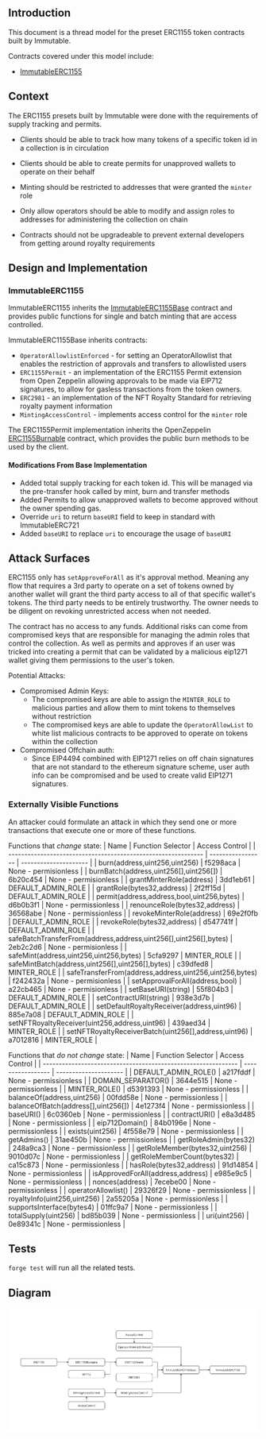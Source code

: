 ## Introduction

This document is a thread model for the preset ERC1155 token contracts built by Immutable.

Contracts covered under this model include:

- [ImmutableERC1155](../../contracts/token/erc1155/preset/ImmutableERC1155.sol)

## Context

The ERC1155 presets built by Immutable were done with the requirements of supply tracking and permits.

- Clients should be able to track how many tokens of a specific token id in a collection is in circulation

- Clients should be able to create permits for unapproved wallets to operate on their behalf

- Minting should be restricted to addresses that were granted the `minter` role

- Only allow operators should be able to modify and assign roles to addresses for administering the collection on chain

- Contracts should not be upgradeable to prevent external developers from getting around royalty requirements

## Design and Implementation

### ImmutableERC1155

ImmutableERC1155 inherits the [ImmutableERC1155Base](../../contracts//token//erc1155//abstract/ImmutableERC1155Base.sol) contract and provides public functions for single and batch minting that are access controlled.

ImmutableERC1155Base inherits contracts:

- `OperatorAllowlistEnforced` - for setting an OperatorAllowlist that enables the restriction of approvals and transfers to allowlisted users
- `ERC1155Permit` - an implementation of the ERC1155 Permit extension from Open Zeppelin allowing approvals to be made via EIP712 signatures, to allow for gasless transactions from the token owners.
- `ERC2981` - an implementation of the NFT Royalty Standard for retrieving royalty payment information
- `MintingAccessControl` - implements access control for the `minter` role

The ERC1155Permit implementation inherits the OpenZeppelin [ERC1155Burnable](https://github.com/OpenZeppelin/openzeppelin-contracts/blob/master/contracts/token/ERC1155/extensions/ERC1155Burnable.sol) contract, which provides the public burn methods to be used by the client.

#### Modifications From Base Implementation

- Added total supply tracking for each token id. This will be managed via the pre-transfer hook called by mint, burn and transfer methods
- Added Permits to allow unapproved wallets to become approved without the owner spending gas.
- Override `uri` to return `baseURI` field to keep in standard with ImmutableERC721
- Added `baseURI` to replace `uri` to encourage the usage of `baseURI`

## Attack Surfaces

ERC1155 only has `setApproveForAll` as it's approval method. Meaning any flow that requires a 3rd party to operate on a set of tokens owned by another wallet will grant the third party access to all of that specific wallet's tokens. The third party needs to be entirely trustworthy. The owner needs to be diligent on revoking unrestricted access when not needed.

The contract has no access to any funds. Additional risks can come from compromised keys that are responsible for managing the admin roles that control the collection. As well as permits and approves if an user was tricked into creating a permit that can be validated by a malicious eip1271 wallet giving them permissions to the user's token.

Potential Attacks:

- Compromised Admin Keys:
  - The compromised keys are able to assign the `MINTER_ROLE` to malicious parties and allow them to mint tokens to themselves without restriction
  - The compromised keys are able to update the `OperatorAllowList` to white list malicious contracts to be approved to operate on tokens within the collection
- Compromised Offchain auth:
  - Since EIP4494 combined with EIP1271 relies on off chain signatures that are not standard to the ethereum signature scheme, user auth info can be compromised and be used to create valid EIP1271 signatures.

### Externally Visible Functions

An attacker could formulate an attack in which they send one or more transactions that execute one or more of these functions.

Functions that _change_ state:
| Name | Function Selector | Access Control |
| ------------------------------------------------------------- | ----------------- | --------------------- |
| burn(address,uint256,uint256) | f5298aca | None - permisionless |
| burnBatch(address,uint256[],uint256[]) | 6b20c454 | None - permisionless |
| grantMinterRole(address) | 3dd1eb61 | DEFAULT_ADMIN_ROLE |
| grantRole(bytes32,address) | 2f2ff15d | DEFAULT_ADMIN_ROLE |
| permit(address,address,bool,uint256,bytes) | d6b0b3f1 | None - permissionless |
| renounceRole(bytes32,address) | 36568abe | None - permissionless |
| revokeMinterRole(address) | 69e2f0fb | DEFAULT_ADMIN_ROLE |
| revokeRole(bytes32,address) | d547741f | DEFAULT_ADMIN_ROLE |
| safeBatchTransferFrom(address,address,uint256[],uint256[],bytes) | 2eb2c2d6 | None - permisionless |
| safeMint(address,uint256,uint256,bytes) | 5cfa9297 | MINTER_ROLE |
| safeMintBatch(address,uint256[],uint256[],bytes) | c39dfed8 | MINTER_ROLE |
| safeTransferFrom(address,address,uint256,uint256,bytes) | f242432a | None - permisionless |
| setApprovalForAll(address,bool) | a22cb465 | None - permisionless |
| setBaseURI(string) | 55f804b3 | DEFAULT_ADMIN_ROLE |
| setContractURI(string) | 938e3d7b | DEFAULT_ADMIN_ROLE |
| setDefaultRoyaltyReceiver(address,uint96) | 885e7a08 | DEFAULT_ADMIN_ROLE |
| setNFTRoyaltyReceiver(uint256,address,uint96) | 439aed34 | MINTER_ROLE |
| setNFTRoyaltyReceiverBatch(uint256[],address,uint96) | a7012816 | MINTER_ROLE |

Functions that _do not change_ state:
| Name | Function Selector | Access Control |
| ------------------------------------------------------------- | ----------------- | --------------------- |
| DEFAULT_ADMIN_ROLE() | a217fddf | None - permissionless |
| DOMAIN_SEPARATOR() | 3644e515 | None - permissionless |
| MINTER_ROLE() | d5391393 | None - permissionless |
| balanceOf(address,uint256) | 00fdd58e | None - permissionless |
| balanceOfBatch(address[],uint256[]) | 4e1273f4 | None - permissionless |
| baseURI() | 6c0360eb | None - permissionless |
| contractURI() | e8a3d485 | None - permissionless |
| eip712Domain() | 84b0196e | None - permissionless |
| exists(uint256) | 4f558e79 | None - permissionless |
| getAdmins() | 31ae450b | None - permissionless |
| getRoleAdmin(bytes32) | 248a9ca3 | None - permissionless |
| getRoleMember(bytes32,uint256) | 9010d07c | None - permissionless |
| getRoleMemberCount(bytes32) | ca15c873 | None - permissionless |
| hasRole(bytes32,address) | 91d14854 | None - permissionless |
| isApprovedForAll(address,address) | e985e9c5 | None - permissionless |
| nonces(address) | 7ecebe00 | None - permissionless |
| operatorAllowlist() | 29326f29 | None - permissionless |
| royaltyInfo(uint256,uint256) | 2a55205a | None - permissionless |
| supportsInterface(bytes4) | 01ffc9a7 | None - permissionless |
| totalSupply(uint256) | bd85b039 | None - permissionless |
| uri(uint256) | 0e89341c | None - permissionless |

## Tests

`forge test` will run all the related tests.

## Diagram

![](./202312-threat-model-preset-erc1155/ImmutableERC1155.jpg)
